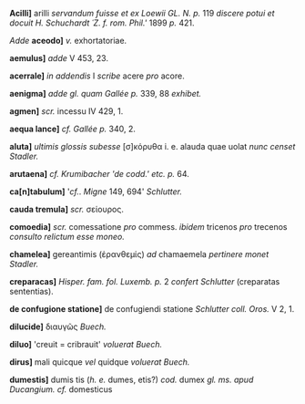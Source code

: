 **Acilli]** arilli *servandum fuisse et ex Loewii GL. N. p.* 119
*discere potui et docuit H. Schuchardt ῾Ζ. f. rom. Phil.'* 1899 *p.*
421.

*Adde* **aceodo]** *v.* exhortatoriae.

**aemulus]** *adde* V 453, 23.

**acerrale]** *in addendis* I *scribe* acere *pro* acore.

**aenigma]** *adde gl. quam Gallée p.* 339, 88 *exhibet.*

**agmen]** *scr.* incessu IV 429, 1.

**aequa lance]** *cf. Gallée p.* 340, 2.

**aluta]** *ultimis glossis subesse* [σ]κόρυθα i. e. alauda quae
uolat *nunc censet Stadler.*

**arutaena]** *cf. Krumibacher 'de codd.' etc. p.* 64.

**ca[n]tabulum]** '*cf.*. *Migne* 149, 694' *Schlutter.*

**cauda tremula]** *scr.* σείουρος.

**comoedia]** *scr.* comessatione *pro* commess. *ibidem* tricenos
*pro* trecenos *consulto relictum esse moneo.*

**chamelea]** gereantimis (ἐρανθεμίς) *ad* chamaemela *pertinere monet
Stadler.*

**creparacas]** *Hisper. fam. fol. Luxemb. p.* 2 *confert Schlutter*
(creparatas sententias).

**de confugione statione]** de confugiendi statione *Schlutter coll.
Oros.* V 2, 1.

**dilucide]** διαυγῶς *Buech.*

**diluo]** 'creuit = cribrauit' *voluerat Buech.*

**dirus]** mali quicque *vel* quidque *voluerat Buech.*

**dumestis]** dumis tis (*h. e.* dumes, etis?) *cod.* dumex *gl. ms.
apud Ducangium. cf.* domesticus
